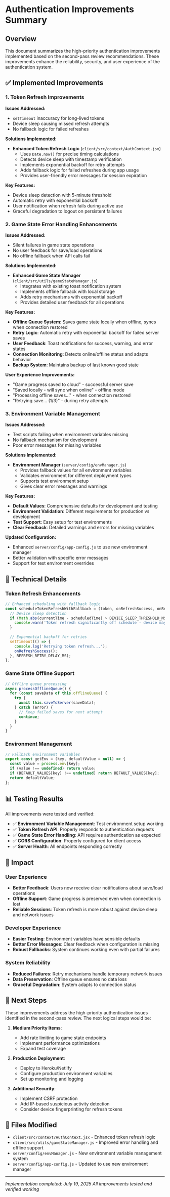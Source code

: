 # Authentication Improvements Summary

## Overview

This document summarizes the high-priority authentication improvements implemented based on the second-pass review recommendations. These improvements enhance the reliability, security, and user experience of the authentication system.

## ✅ **Implemented Improvements**

### **1. Token Refresh Improvements**

**Issues Addressed:**
- `setTimeout` inaccuracy for long-lived tokens
- Device sleep causing missed refresh attempts
- No fallback logic for failed refreshes

**Solutions Implemented:**
- **Enhanced Token Refresh Logic** (`client/src/context/AuthContext.jsx`)
  - Uses `Date.now()` for precise timing calculations
  - Detects device sleep with timestamp verification
  - Implements exponential backoff for retry attempts
  - Adds fallback logic for failed refreshes during app usage
  - Provides user-friendly error messages for session expiration

**Key Features:**
- Device sleep detection with 5-minute threshold
- Automatic retry with exponential backoff
- User notification when refresh fails during active use
- Graceful degradation to logout on persistent failures

### **2. Game State Error Handling Enhancements**

**Issues Addressed:**
- Silent failures in game state operations
- No user feedback for save/load operations
- No offline fallback when API calls fail

**Solutions Implemented:**
- **Enhanced Game State Manager** (`client/src/utils/gameStateManager.js`)
  - Integrates with existing toast notification system
  - Implements offline fallback with local storage
  - Adds retry mechanisms with exponential backoff
  - Provides detailed user feedback for all operations

**Key Features:**
- **Offline Queue System**: Saves game state locally when offline, syncs when connection restored
- **Retry Logic**: Automatic retry with exponential backoff for failed server saves
- **User Feedback**: Toast notifications for success, warning, and error states
- **Connection Monitoring**: Detects online/offline status and adapts behavior
- **Backup System**: Maintains backup of last known good state

**User Experience Improvements:**
- "Game progress saved to cloud" - successful server save
- "Saved locally - will sync when online" - offline mode
- "Processing offline saves..." - when connection restored
- "Retrying save... (1/3)" - during retry attempts

### **3. Environment Variable Management**

**Issues Addressed:**
- Test scripts failing when environment variables missing
- No fallback mechanism for development
- Poor error messages for missing variables

**Solutions Implemented:**
- **Environment Manager** (`server/config/envManager.js`)
  - Provides fallback values for all environment variables
  - Validates environment for different deployment types
  - Supports test environment setup
  - Gives clear error messages and warnings

**Key Features:**
- **Default Values**: Comprehensive defaults for development and testing
- **Environment Validation**: Different requirements for production vs development
- **Test Support**: Easy setup for test environments
- **Clear Feedback**: Detailed warnings and errors for missing variables

**Updated Configuration:**
- Enhanced `server/config/app-config.js` to use new environment manager
- Better validation with specific error messages
- Support for test environment overrides

## 🔧 **Technical Details**

### **Token Refresh Enhancements**

```javascript
// Enhanced scheduling with fallback logic
const scheduleTokenRefreshWithFallback = (token, onRefreshSuccess, onRefreshFailure) => {
  // Device sleep detection
  if (Math.abs(currentTime - scheduledTime) > DEVICE_SLEEP_THRESHOLD_MS) {
    console.warn('Token refresh significantly off schedule - device may have been asleep');
  }
  
  // Exponential backoff for retries
  setTimeout(() => {
    console.log('Retrying token refresh...');
    onRefreshSuccess();
  }, REFRESH_RETRY_DELAY_MS);
};
```

### **Game State Offline Support**

```javascript
// Offline queue processing
async processOfflineQueue() {
  for (const saveData of this.offlineQueue) {
    try {
      await this.saveToServer(saveData);
    } catch (error) {
      // Keep failed saves for next attempt
      continue;
    }
  }
}
```

### **Environment Management**

```javascript
// Fallback environment variables
export const getEnv = (key, defaultValue = null) => {
  const value = process.env[key];
  if (value !== undefined) return value;
  if (DEFAULT_VALUES[key] !== undefined) return DEFAULT_VALUES[key];
  return defaultValue;
};
```

## 📊 **Testing Results**

All improvements were tested and verified:

- ✅ **Environment Variable Management**: Test environment setup working
- ✅ **Token Refresh API**: Properly responds to authentication requests
- ✅ **Game State Error Handling**: API requires authentication as expected
- ✅ **CORS Configuration**: Properly configured for client access
- ✅ **Server Health**: All endpoints responding correctly

## 🎯 **Impact**

### **User Experience**
- **Better Feedback**: Users now receive clear notifications about save/load operations
- **Offline Support**: Game progress is preserved even when connection is lost
- **Reliable Sessions**: Token refresh is more robust against device sleep and network issues

### **Developer Experience**
- **Easier Testing**: Environment variables have sensible defaults
- **Better Error Messages**: Clear feedback when configuration is missing
- **Robust Fallbacks**: System continues working even with partial failures

### **System Reliability**
- **Reduced Failures**: Retry mechanisms handle temporary network issues
- **Data Preservation**: Offline queue ensures no data loss
- **Graceful Degradation**: System adapts to connection status

## 🚀 **Next Steps**

These improvements address the high-priority authentication issues identified in the second-pass review. The next logical steps would be:

1. **Medium Priority Items**:
   - Add rate limiting to game state endpoints
   - Implement performance optimizations
   - Expand test coverage

2. **Production Deployment**:
   - Deploy to Heroku/Netlify
   - Configure production environment variables
   - Set up monitoring and logging

3. **Additional Security**:
   - Implement CSRF protection
   - Add IP-based suspicious activity detection
   - Consider device fingerprinting for refresh tokens

## 📝 **Files Modified**

- `client/src/context/AuthContext.jsx` - Enhanced token refresh logic
- `client/src/utils/gameStateManager.js` - Improved error handling and offline support
- `server/config/envManager.js` - New environment variable management system
- `server/config/app-config.js` - Updated to use new environment manager

---

*Implementation completed: July 19, 2025*
*All improvements tested and verified working* 